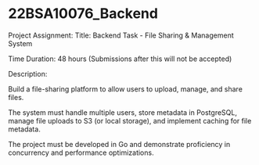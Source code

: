 # 22BSA10076_Backend
Project Assignment:
Title: Backend Task - File Sharing & Management System

Time Duration: 48 hours (Submissions after this will not be accepted)

Description:

Build a file-sharing platform to allow users to upload, manage, and share files.

The system must handle multiple users, store metadata in PostgreSQL, manage file uploads to S3 (or local storage), and implement caching for file metadata.

The project must be developed in Go and demonstrate proficiency in concurrency and performance optimizations.
